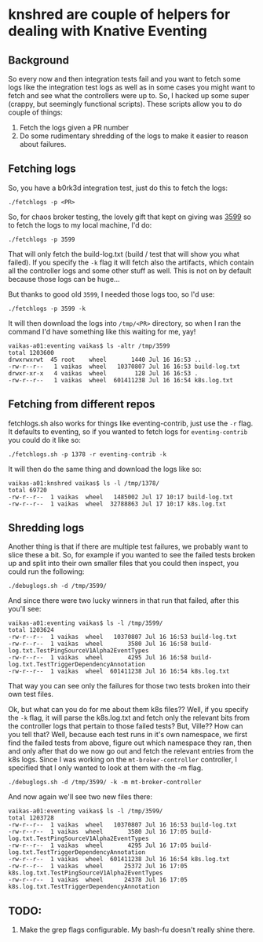 # knshred are couple of helpers for dealing with Knative Eventing

## Background

So every now and then integration tests fail and you want to fetch some logs
like the integration test logs as well as in some cases you might want to fetch
and see what the controllers were up to. So, I hacked up some super (crappy, but
seemingly functional scripts). These scripts allow you to do couple of things:

1. Fetch the logs given a PR number
1. Do some rudimentary shredding of the logs to make it easier to reason about
   failures. 

## Fetching logs

So, you have a b0rk3d integration test, just do this to fetch the logs:

```
./fetchlogs -p <PR>
```

So, for chaos broker testing, the lovely gift that kept on giving was
[3599](https://github.com/knative/eventing/pull/3599) so to fetch the logs to my
local machine, I'd do:

```
./fetchlogs -p 3599
```

That will only fetch the build-log.txt (build / test that will show you what
failed). If you specify the `-k` flag it will fetch also the artifacts, which
contain all the controller logs and some other stuff as well. This is not on by
default because those logs can be huge...

But thanks to good old `3599`, I needed those logs too, so I'd use:

```
./fetchlogs -p 3599 -k
```

It will then download the logs into `/tmp/<PR>` directory, so when I ran the
command I'd have something like this waiting for me, yay!

```
vaikas-a01:eventing vaikas$ ls -altr /tmp/3599
total 1203600
drwxrwxrwt  45 root    wheel       1440 Jul 16 16:53 ..
-rw-r--r--   1 vaikas  wheel   10370807 Jul 16 16:53 build-log.txt
drwxr-xr-x   4 vaikas  wheel        128 Jul 16 16:53 .
-rw-r--r--   1 vaikas  wheel  601411238 Jul 16 16:54 k8s.log.txt
```

## Fetching from different repos

fetchlogs.sh also works for things like eventing-contrib, just use the `-r`
flag. It defaults to eventing, so if you wanted to fetch logs for
`eventing-contrib` you could do it like so:

```
./fetchlogs.sh -p 1378 -r eventing-contrib -k
```

It will then do the same thing and download the logs like so:

```
vaikas-a01:knshred vaikas$ ls -l /tmp/1378/
total 69720
-rw-r--r--  1 vaikas  wheel   1485002 Jul 17 10:17 build-log.txt
-rw-r--r--  1 vaikas  wheel  32788863 Jul 17 10:17 k8s.log.txt
```


## Shredding logs

Another thing is that if there are multiple test failures, we probably want to
slice these a bit. So, for example if you wanted to see the failed tests broken
up and split into their own smaller files that you could then inspect, you could
run the following:

```
./debuglogs.sh -d /tmp/3599/
```

And since there were two lucky winners in that run that failed, after this
you'll see:

```
vaikas-a01:eventing vaikas$ ls -l /tmp/3599/
total 1203624
-rw-r--r--  1 vaikas  wheel   10370807 Jul 16 16:53 build-log.txt
-rw-r--r--  1 vaikas  wheel       3580 Jul 16 16:58 build-log.txt.TestPingSourceV1Alpha2EventTypes
-rw-r--r--  1 vaikas  wheel       4295 Jul 16 16:58 build-log.txt.TestTriggerDependencyAnnotation
-rw-r--r--  1 vaikas  wheel  601411238 Jul 16 16:54 k8s.log.txt
```

That way you can see only the failures for those two tests broken into their own
test files.

Ok, but what can you do for me about them k8s files?? Well, if you specify the
`-k` flag, it will parse the k8s.log.txt and fetch only the relevant bits from
the controller logs that pertain to those failed tests? But, Ville?? How can you
tell that? Well, because each test runs in it's own namespace, we first find the
failed tests from above, figure out which namespace they ran, then and only
after that do we now go out and fetch the relevant entries from the k8s
logs. Since I was working on the `mt-broker-controller` controller, I specified
that I only wanted to look at them with the -m flag.

```
./debuglogs.sh -d /tmp/3599/ -k -m mt-broker-controller
```

And now again we'll see two new files there:

```
vaikas-a01:eventing vaikas$ ls -l /tmp/3599/
total 1203728
-rw-r--r--  1 vaikas  wheel   10370807 Jul 16 16:53 build-log.txt
-rw-r--r--  1 vaikas  wheel       3580 Jul 16 17:05 build-log.txt.TestPingSourceV1Alpha2EventTypes
-rw-r--r--  1 vaikas  wheel       4295 Jul 16 17:05 build-log.txt.TestTriggerDependencyAnnotation
-rw-r--r--  1 vaikas  wheel  601411238 Jul 16 16:54 k8s.log.txt
-rw-r--r--  1 vaikas  wheel      25372 Jul 16 17:05 k8s.log.txt.TestPingSourceV1Alpha2EventTypes
-rw-r--r--  1 vaikas  wheel      24378 Jul 16 17:05 k8s.log.txt.TestTriggerDependencyAnnotation
```

## TODO:

1. Make the grep flags configurable. My bash-fu doesn't really shine there.





